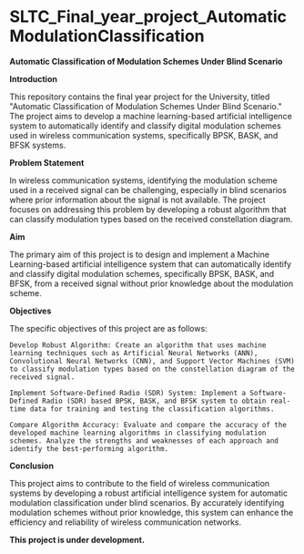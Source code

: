 # SLTC_Final_year_project_AutomaticModulationClassification

**Automatic Classification of Modulation Schemes Under Blind Scenario**

**Introduction**

This repository contains the final year project for the University, titled "Automatic Classification of Modulation Schemes Under Blind Scenario." The project aims to develop a machine learning-based artificial intelligence system to automatically identify and classify digital modulation schemes used in wireless communication systems, specifically BPSK, BASK, and BFSK systems.

**Problem Statement**

In wireless communication systems, identifying the modulation scheme used in a received signal can be challenging, especially in blind scenarios where prior information about the signal is not available. The project focuses on addressing this problem by developing a robust algorithm that can classify modulation types based on the received constellation diagram.

**Aim**

The primary aim of this project is to design and implement a Machine Learning-based artificial intelligence system that can automatically identify and classify digital modulation schemes, specifically BPSK, BASK, and BFSK, from a received signal without prior knowledge about the modulation scheme.

**Objectives**

The specific objectives of this project are as follows:

    Develop Robust Algorithm: Create an algorithm that uses machine learning techniques such as Artificial Neural Networks (ANN), Convolutional Neural Networks (CNN), and Support Vector Machines (SVM) to classify modulation types based on the constellation diagram of the received signal.

    Implement Software-Defined Radio (SDR) System: Implement a Software-Defined Radio (SDR) based BPSK, BASK, and BFSK system to obtain real-time data for training and testing the classification algorithms.

    Compare Algorithm Accuracy: Evaluate and compare the accuracy of the developed machine learning algorithms in classifying modulation schemes. Analyze the strengths and weaknesses of each approach and identify the best-performing algorithm.

**Conclusion**

This project aims to contribute to the field of wireless communication systems by developing a robust artificial intelligence system for automatic modulation classification under blind scenarios. By accurately identifying modulation schemes without prior knowledge, this system can enhance the efficiency and reliability of wireless communication networks.

**This project is under development.**
